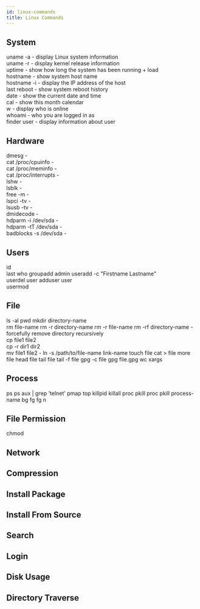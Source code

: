 ```yaml
---
id: linux-commands
title: Linux Commands
---
```


## System

uname -a - display Linux system information  
uname -r - display kernel release information  
uptime - show how long the system has been running + load  
hostname - show system host name  
hostname -i - display the IP address of the host  
last reboot - show system reboot history  
date - show the current date and time  
cal - show this month calendar  
w - display who is online  
whoami - who you are logged in as  
finder user - display information about user  

## Hardware

dmesg -  
cat /proc/cpuinfo -  
cat /proc/meminfo -  
cat /proc/interrupts -  
lshw -  
lsblk -  
free -m -  
lspci -tv -  
lsusb -tv -  
dmidecode -  
hdparm -i /dev/sda -  
hdparm -tT /dev/sda -  
badblocks -s /dev/sda -  

## Users

id  
last
who
groupadd admin
useradd -c "Firstname Lastname"  
userdel user
adduser user  
usermod

## File

ls -al
pwd
mkdir directory-name  
rm file-name
rm -r directory-name
rm -r file-name
rm -rf directory-name - forcefully remove directory recursively  
cp file1 file2  
cp -r dir1 dir2  
mv file1 file2 - 
ln -s /path/to/file-name link-name
touch file
cat > file
more file
head file
tail file
tail -f file
gpg -c file
gpg file.gpg
wc
xargs

## Process

ps
ps aux | grep 'telnet'
pmap
top
killpid
killall proc
pkill proc
pkill process-name
bg
fg
fg n

## File Permission

chmod 

## Network

## Compression

## Install Package

## Install From Source

## Search

## Login

## Disk Usage

## Directory Traverse
